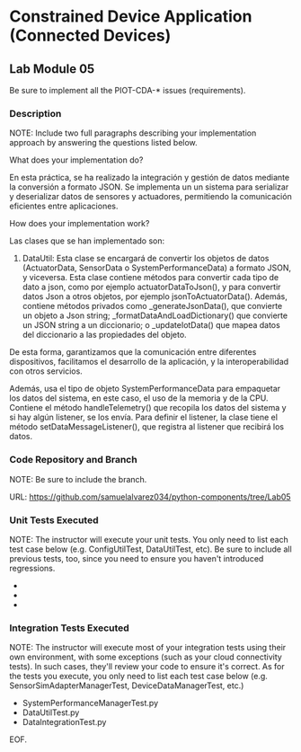 # Constrained Device Application (Connected Devices)

## Lab Module 05

Be sure to implement all the PIOT-CDA-* issues (requirements).

### Description

NOTE: Include two full paragraphs describing your implementation approach by answering the questions listed below.

What does your implementation do? 

En esta práctica, se ha realizado la integración y gestión de datos mediante la conversión a formato JSON. Se implementa un un sistema para serializar y deserializar datos de sensores y actuadores, permitiendo la comunicación eficientes entre aplicaciones.

How does your implementation work?

Las clases que se han implementado son:

  1. DataUtil: Esta clase se encargará de convertir los objetos de datos (ActuatorData, SensorData o SystemPerformanceData) a formato JSON, y viceversa. Esta clase contiene métodos para convertir cada tipo de dato a json, como por ejemplo actuatorDataToJson(), y para convertir datos Json a otros objetos, por ejemplo jsonToActuatorData(). Además, contiene métodos privados como _generateJsonData(), que convierte un objeto a Json string; _formatDataAndLoadDictionary() que convierte un JSON string a un diccionario; o _updateIotData() que mapea datos del diccionario a las propiedades del objeto.

De esta forma, garantizamos que la comunicación entre diferentes dispositivos, facilitamos el desarrollo de la aplicación, y la interoperabilidad con otros servicios.

Además, usa el tipo de objeto SystemPerformanceData para empaquetar los datos del sistema, en este caso, el uso de la memoria y de la CPU. Contiene el método handleTelemetry() que recopila los datos del sistema y si hay algún listener, se los envía. Para definir el listener, la clase tiene el método setDataMessageListener(), que registra al listener que recibirá los datos.

### Code Repository and Branch

NOTE: Be sure to include the branch.

URL: https://github.com/samuelalvarez034/python-components/tree/Lab05


### Unit Tests Executed

NOTE: The instructor will execute your unit tests. You only need to list each test case below
(e.g. ConfigUtilTest, DataUtilTest, etc). Be sure to include all previous tests, too,
since you need to ensure you haven't introduced regressions.

- 
- 
- 

### Integration Tests Executed

NOTE: The instructor will execute most of your integration tests using their own environment, with
some exceptions (such as your cloud connectivity tests). In such cases, they'll review
your code to ensure it's correct. As for the tests you execute, you only need to list each
test case below (e.g. SensorSimAdapterManagerTest, DeviceDataManagerTest, etc.)

- SystemPerformanceManagerTest.py
- DataUtilTest.py
- DataIntegrationTest.py

EOF.
